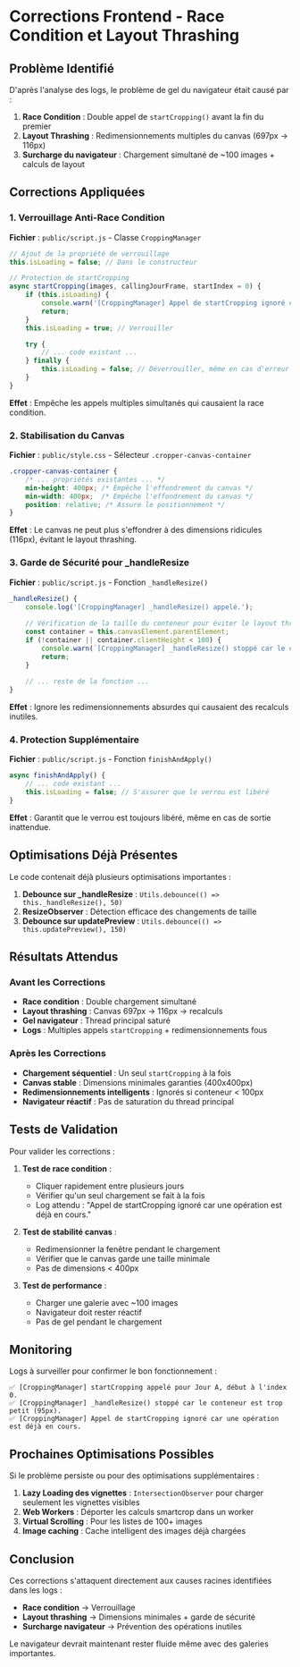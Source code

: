 # Corrections Frontend - Race Condition et Layout Thrashing

## Problème Identifié

D'après l'analyse des logs, le problème de gel du navigateur était causé par :

1. **Race Condition** : Double appel de `startCropping()` avant la fin du premier
2. **Layout Thrashing** : Redimensionnements multiples du canvas (697px → 116px)
3. **Surcharge du navigateur** : Chargement simultané de ~100 images + calculs de layout

## Corrections Appliquées

### 1. Verrouillage Anti-Race Condition

**Fichier** : `public/script.js` - Classe `CroppingManager`

```javascript
// Ajout de la propriété de verrouillage
this.isLoading = false; // Dans le constructeur

// Protection de startCropping
async startCropping(images, callingJourFrame, startIndex = 0) {
    if (this.isLoading) {
        console.warn('[CroppingManager] Appel de startCropping ignoré car une opération est déjà en cours.');
        return;
    }
    this.isLoading = true; // Verrouiller

    try {
        // ... code existant ...
    } finally {
        this.isLoading = false; // Déverrouiller, même en cas d'erreur
    }
}
```

**Effet** : Empêche les appels multiples simultanés qui causaient la race condition.

### 2. Stabilisation du Canvas

**Fichier** : `public/style.css` - Sélecteur `.cropper-canvas-container`

```css
.cropper-canvas-container {
    /* ... propriétés existantes ... */
    min-height: 400px; /* Empêche l'effondrement du canvas */
    min-width: 400px;  /* Empêche l'effondrement du canvas */
    position: relative; /* Assure le positionnement */
}
```

**Effet** : Le canvas ne peut plus s'effondrer à des dimensions ridicules (116px), évitant le layout thrashing.

### 3. Garde de Sécurité pour _handleResize

**Fichier** : `public/script.js` - Fonction `_handleResize()`

```javascript
_handleResize() {
    console.log('[CroppingManager] _handleResize() appelé.');
    
    // Vérification de la taille du conteneur pour éviter le layout thrashing
    const container = this.canvasElement.parentElement;
    if (!container || container.clientHeight < 100) {
        console.warn(`[CroppingManager] _handleResize() stoppé car le conteneur est trop petit ou non visible (${container ? container.clientHeight : 'null'}px).`);
        return;
    }
    
    // ... reste de la fonction ...
}
```

**Effet** : Ignore les redimensionnements absurdes qui causaient des recalculs inutiles.

### 4. Protection Supplémentaire

**Fichier** : `public/script.js` - Fonction `finishAndApply()`

```javascript
async finishAndApply() {
    // ... code existant ...
    this.isLoading = false; // S'assurer que le verrou est libéré
}
```

**Effet** : Garantit que le verrou est toujours libéré, même en cas de sortie inattendue.

## Optimisations Déjà Présentes

Le code contenait déjà plusieurs optimisations importantes :

1. **Debounce sur _handleResize** : `Utils.debounce(() => this._handleResize(), 50)`
2. **ResizeObserver** : Détection efficace des changements de taille
3. **Debounce sur updatePreview** : `Utils.debounce(() => this.updatePreview(), 150)`

## Résultats Attendus

### Avant les Corrections
- **Race condition** : Double chargement simultané
- **Layout thrashing** : Canvas 697px → 116px → recalculs
- **Gel navigateur** : Thread principal saturé
- **Logs** : Multiples appels `startCropping` + redimensionnements fous

### Après les Corrections
- **Chargement séquentiel** : Un seul `startCropping` à la fois
- **Canvas stable** : Dimensions minimales garanties (400x400px)
- **Redimensionnements intelligents** : Ignorés si conteneur < 100px
- **Navigateur réactif** : Pas de saturation du thread principal

## Tests de Validation

Pour valider les corrections :

1. **Test de race condition** :
   - Cliquer rapidement entre plusieurs jours
   - Vérifier qu'un seul chargement se fait à la fois
   - Log attendu : "Appel de startCropping ignoré car une opération est déjà en cours."

2. **Test de stabilité canvas** :
   - Redimensionner la fenêtre pendant le chargement
   - Vérifier que le canvas garde une taille minimale
   - Pas de dimensions < 400px

3. **Test de performance** :
   - Charger une galerie avec ~100 images
   - Navigateur doit rester réactif
   - Pas de gel pendant le chargement

## Monitoring

Logs à surveiller pour confirmer le bon fonctionnement :

```
✅ [CroppingManager] startCropping appelé pour Jour A, début à l'index 0.
✅ [CroppingManager] _handleResize() stoppé car le conteneur est trop petit (95px).
✅ [CroppingManager] Appel de startCropping ignoré car une opération est déjà en cours.
```

## Prochaines Optimisations Possibles

Si le problème persiste ou pour des optimisations supplémentaires :

1. **Lazy Loading des vignettes** : `IntersectionObserver` pour charger seulement les vignettes visibles
2. **Web Workers** : Déporter les calculs smartcrop dans un worker
3. **Virtual Scrolling** : Pour les listes de 100+ images
4. **Image caching** : Cache intelligent des images déjà chargées

## Conclusion

Ces corrections s'attaquent directement aux causes racines identifiées dans les logs :
- **Race condition** → Verrouillage
- **Layout thrashing** → Dimensions minimales + garde de sécurité
- **Surcharge navigateur** → Prévention des opérations inutiles

Le navigateur devrait maintenant rester fluide même avec des galeries importantes.